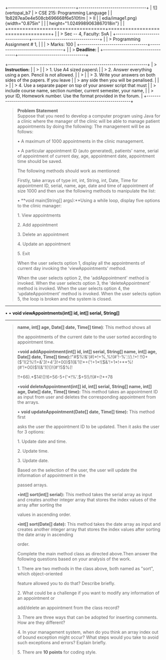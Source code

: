 +----------------------------------+----------------------------------+
| ![](vertopal_b7                  | > CSE 215: Programming Language  |
| 1b8287ea0e4e508cb696668f6e510f/m | > II                             |
| edia/image1.png){width="0.875in" |                                  |
| height="1.0249989063867018in"}   |                                  |
+==================================+==================================+
|                                  | > Sec -- 4, Faculty: SvA         |
+----------------------------------+----------------------------------+
|                                  | > Programming Assignment \# 1,   |
|                                  | > Marks: 100                     |
+----------------------------------+----------------------------------+
|                                  | > **Deadline:**                  |
+----------------------------------+----------------------------------+

+----------------------------------------------------------------------+
| > **Instruction:**                                                   |
| >                                                                    |
| > 1\. Use A4 sized papers\                                           |
| > 2. Answer everything using a pen. Pencil is not allowed.           |
| >                                                                    |
| > 3\. Write your answers on both sides of the papers. If you leave   |
| > any side then you will be penalised.                               |
| >                                                                    |
| > 4\. Use a separate paper on top of your answer script that must    |
| > include course name, section number, current semester, your name,  |
| > your ID, Homework number. Use the format provided in the forum.    |
+----------------------------------------------------------------------+

> **Problem Statement**\
> Suppose that you need to develop a computer program using Java for a
> clinic where the manager of the clinic will be able to manage patient
> appointments by doing the following: The management will be as
> follows:
>
> • A maximum of 1000 appointments in the clinic management.
>
> • A particular appointment ID (auto generated), patients' name, serial
> of appointment of current day, age, appointment date, appointment time
> should be saved.
>
> The following methods should work as mentioned:
>
> Firstly, take arrays of type int, int, String, int, Date, Time for
> appointment ID, serial, name, age, date and time of appointment of
> size 1000 and then use the following methods to manipulate the list:
>
> • **void main(String\[\] args):**Using a while loop, display five
> options to the clinic manager:
>
> 1\. View appointments
>
> 2\. Add appointment
>
> 3\. Delete an appointment
>
> 4\. Update an appointment
>
> 5\. Exit
>
> When the user selects option 1, display all the appointments of
> current day invoking the \'viewAppointments' method.
>
> When the user selects option 2, the 'addAppointment' method is
> invoked. When the user selects option 3, the 'deleteAppointment'
> method is invoked. When the user selects option 4, the
> 'updateAppointment' method is invoked. When the user selects option 5,
> the loop is broken and the system is closed.

  --- --------------------------------------------------------------------
  •   • **void viewAppointments(int\[\] id, int\[\] serial, String\[\]**
  --- --------------------------------------------------------------------

> **name, int\[\] age, Date\[\] date, Time\[\] time)**: This method
> shows all
>
> the appointments of the current date to the user sorted according to
> appointment time.
>
> •**void addAppointment(int\[\] id, int\[\] serial, String\[\] name,
> int\[\] age, Date\[\] date, Time\[\]
> time):**!\"\#\$%!&\'(\#)\*!+%,%!(\#\'!-%\'.!/).!+!
> !!0+(\$\'1(2%!1+&\'3!+4\'3!+00)\$1(&\'1(!\*+(\'!+1\*!(\$&\'!+1\*!+\*\*%!(\#\'!+00)\$1(&\'1(!()!(\#\'!5\$%(!
>
> !!+66).\*\$14!()!6+56-5+(\'\*!%\'.\$+5!)/!(\#+(!\*+78
>
> •**void deleteAppointment(int\[\] id, int\[\] serial, String\[\] name,
> int\[\] age, Date\[\] date, Time\[\] time):** This method takes an
> appointment ID as input from user and deletes the corresponding
> appointment from the arrays.
>
> • **void updateAppointment(Date\[\] date, Time\[\] time):** This
> method first
>
> asks the user the appointment ID to be updated. Then it asks the user
> for 3 options:
>
> 1\. Update date and time.
>
> 2\. Update time.
>
> 3\. Update date.
>
> Based on the selection of the user, the user will update the
> information of appointment in the
>
> passed arrays.
>
> •**int\[\] sort(int\[\] serial):** This method takes the serial array
> as input and creates another integer array that stores the index
> values of the array after sorting the
>
> values in ascending order.
>
> **•int\[\] sort(Date\[\] date):** This method takes the date array as
> input and creates another integer array that stores the index values
> after sorting the date array in ascending
>
> order.
>
> Complete the main method class as directed above.Then answer the
> following questions based on your analysis of the work.
>
> 1\. There are two methods in the class above, both named as "sort",
> which object-oriented
>
> feature allowed you to do that? Describe briefly.
>
> 2\. What could be a challenge if you want to modify any information of
> an appointment or
>
> add/delete an appointment from the class record?
>
> 3\. There are three ways that can be adopted for inserting comments.
> How are they different?
>
> 4\. In your management system, when do you think an array index out of
> bound exception might occur? What steps would you take to avoid such
> exceptions and errors? Explain briefly.
>
> 5\. There are **10 points** for coding style.

